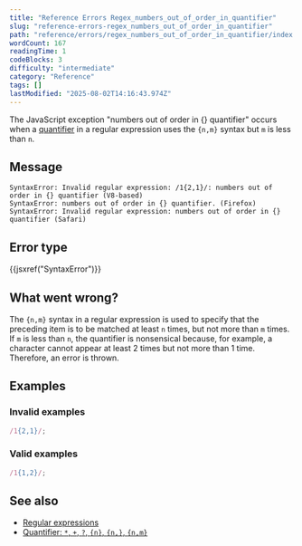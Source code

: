 ```yaml
---
title: "Reference Errors Regex_numbers_out_of_order_in_quantifier"
slug: "reference-errors-regex_numbers_out_of_order_in_quantifier"
path: "reference/errors/regex_numbers_out_of_order_in_quantifier/index.md"
wordCount: 167
readingTime: 1
codeBlocks: 3
difficulty: "intermediate"
category: "Reference"
tags: []
lastModified: "2025-08-02T14:16:43.974Z"
---
```



The JavaScript exception "numbers out of order in {} quantifier" occurs when a [quantifier](/en-US/docs/Web/JavaScript/Reference/Regular_expressions/Quantifier) in a regular expression uses the `{n,m}` syntax but `m` is less than `n`.

## Message

```plain
SyntaxError: Invalid regular expression: /1{2,1}/: numbers out of order in {} quantifier (V8-based)
SyntaxError: numbers out of order in {} quantifier. (Firefox)
SyntaxError: Invalid regular expression: numbers out of order in {} quantifier (Safari)
```

## Error type

{{jsxref("SyntaxError")}}

## What went wrong?

The `{n,m}` syntax in a regular expression is used to specify that the preceding item is to be matched at least `n` times, but not more than `m` times. If `m` is less than `n`, the quantifier is nonsensical because, for example, a character cannot appear at least 2 times but not more than 1 time. Therefore, an error is thrown.

## Examples

### Invalid examples

```js example-bad
/1{2,1}/;
```

### Valid examples

```js example-good
/1{1,2}/;
```

## See also

- [Regular expressions](/en-US/docs/Web/JavaScript/Reference/Regular_expressions)
- [Quantifier: `*`, `+`, `?`, `{n}`, `{n,}`, `{n,m}`](/en-US/docs/Web/JavaScript/Reference/Regular_expressions/Quantifier)

